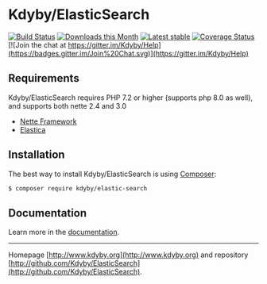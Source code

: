 Kdyby/ElasticSearch
======

[![Build Status](https://travis-ci.org/Kdyby/ElasticSearch.svg?branch=master)](https://travis-ci.org/Kdyby/ElasticSearch)
[![Downloads this Month](https://img.shields.io/packagist/dm/kdyby/elastic-search.svg)](https://packagist.org/packages/kdyby/elastic-search)
[![Latest stable](https://img.shields.io/packagist/v/kdyby/elastic-search.svg)](https://packagist.org/packages/kdyby/elastic-search)
[![Coverage Status](https://coveralls.io/repos/github/Kdyby/ElasticSearch/badge.svg?branch=master)](https://coveralls.io/github/Kdyby/ElasticSearch?branch=master)
[![Join the chat at https://gitter.im/Kdyby/Help](https://badges.gitter.im/Join%20Chat.svg)](https://gitter.im/Kdyby/Help)


Requirements
------------

Kdyby/ElasticSearch requires PHP 7.2 or higher (supports php 8.0 as well), and supports both nette 2.4 and 3.0

- [Nette Framework](https://github.com/nette/nette)
- [Elastica](https://github.com/ruflin/Elastica)



Installation
------------

The best way to install Kdyby/ElasticSearch is using  [Composer](http://getcomposer.org/):

```sh
$ composer require kdyby/elastic-search
```


Documentation
------------

Learn more in the [documentation](https://github.com/Kdyby/ElasticSearch/blob/master/docs/en/index.md).


-----

Homepage [http://www.kdyby.org](http://www.kdyby.org) and repository [http://github.com/Kdyby/ElasticSearch](http://github.com/Kdyby/ElasticSearch).
